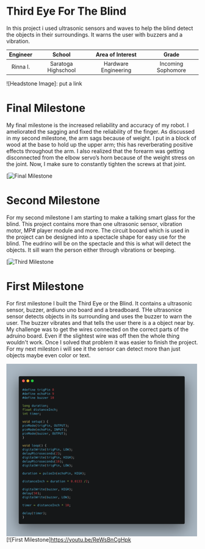 ﻿# Third Eye For The Blind
In this project i used ultrasonic sensors and waves to help the blind detect the objects in their surroundings. It warns the user with buzzers and a vibration.

| **Engineer** | **School** | **Area of Interest** | **Grade** |
|:--:|:--:|:--:|:--:|
| Rinna I. | Saratoga Highschool | Hardware Engineering | Incoming Sophomore 

![Headstone Image]: put a link
  
# Final Milestone
My final milestone is the increased reliability and accuracy of my robot. I ameliorated the sagging and fixed the reliability of the finger. As discussed in my second milestone, the arm sags because of weight. I put in a block of wood at the base to hold up the upper arm; this has reverberating positive effects throughout the arm. I also realized that the forearm was getting disconnected from the elbow servo’s horn because of the weight stress on the joint. Now, I make sure to constantly tighten the screws at that joint. 

[![Final Milestone](video)

# Second Milestone
For my second milestone I am starting to make a talking smart glass for the blind. This project contains more than one ultrasonic sensor, vibration motor, MP# player module and more. The circuit booard which is used in the project can be designed into a spectacle shape for easy use for the blind. The eudrino will be on the spectacle and this is what will detect the objects. It sill warn the person either through vibrations or beeping. 

[![Third Milestone](video)

# First Milestone
  

For first milestone I built the Third Eye or the Blind. It contains a ultrasonic sensor, buzzer, ardiuno uno board and a breadboard. THe ultrasonice sensor detects objects in its surrounding and uses the buzzer to warn the user. The buzzer vibrates and that tells the user there is a a object near by. My challenge was to get the wires connected on the correct parts of the adruino board. Even if the slightest wire was off then the whole thing wouldn't work. Once I solved that problem it was easier to finish the project. For my next mileston i will see it the sensor can detect more than just objects maybe even color or text. 

<img src="images/carboncode.png" width=500 align=center style="float:left; padding-right:10px">

[![First Milestone]https://youtu.be/ReWsBnCgHpk

